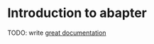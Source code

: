 # Introduction to abapter

TODO: write [great documentation](http://jacobian.org/writing/what-to-write/)
